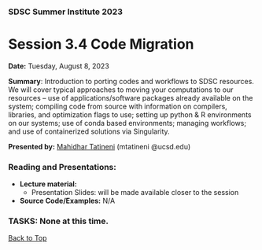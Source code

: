 ### SDSC Summer Institute 2023
# Session 3.4 Code Migration

**Date:** Tuesday, August 8, 2023

**Summary**: Introduction to porting codes and workflows to SDSC resources. We will cover typical approaches to moving your computations to our resources – use of applications/software packages already available on the system; compiling code from source with information on compilers, libraries, and optimization flags to use; setting up python & R environments on our systems; use of conda based environments; managing workflows; and use of containerized solutions via Singularity.

**Presented by:** [Mahidhar Tatineni](https://www.sdsc.edu/research/researcher_spotlight/tatineni_mahidhar.html) (mtatineni @ucsd.edu)

### Reading and Presentations:
* **Lecture material:**
   * Presentation Slides: will be made available closer to the session
* **Source Code/Examples:** N/A

### TASKS: None at this time.

[Back to Top](#top)
